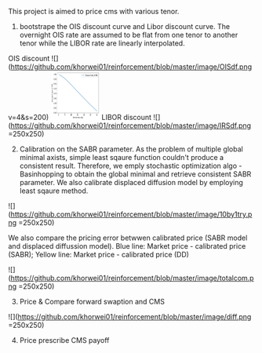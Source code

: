 This project is aimed to price cms with various tenor.

1. bootstrape the OIS discount curve and Libor discount curve. The overnight OIS rate are assumed to be flat from one tenor to another tenor while the LIBOR rate are linearly interpolated.

OIS discount
![](https://github.com/khorwei01/reinforcement/blob/master/image/OISdf.png v=4&s=200)
<img src="https://github.com/khorwei01/reinforcement/blob/master/image/OISdf.png" width="100" height="100">
LIBOR discount
![](https://github.com/khorwei01/reinforcement/blob/master/image/IRSdf.png =250x250)

2. Calibration on the SABR parameter. As the problem of multiple global minimal axists, simple least sqaure function couldn't produce a consistent result. Therefore, we emply stochastic optimization algo - Basinhopping to obtain the global minimal and retrieve consistent SABR parameter. We also calibrate displaced diffusion model by employing least sqaure method.

![](https://github.com/khorwei01/reinforcement/blob/master/image/10by1try.png =250x250)

We also compare the pricing error betwwen calibrated price (SABR model and displaced diffussion model). Blue line: Market price - calibrated price (SABR); Yellow line: Market price - calibrated price (DD)

![](https://github.com/khorwei01/reinforcement/blob/master/image/totalcom.png =250x250)

3. Price & Compare forward swaption and CMS

![](https://github.com/khorwei01/reinforcement/blob/master/image/diff.png =250x250)

4. Price prescribe CMS payoff
